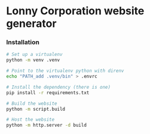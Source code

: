 # Lonny Corporation website generator

### Installation

```bash
# Set up a virtualenv
python -m venv .venv

# Point to the virtualenv python with direnv
echo "PATH_add .venv/bin" > .envrc

# Install the dependency (there is one)
pip install -r requirements.txt

# Build the website
python -m script.build

# Host the website
python -m http.server -d build
```
